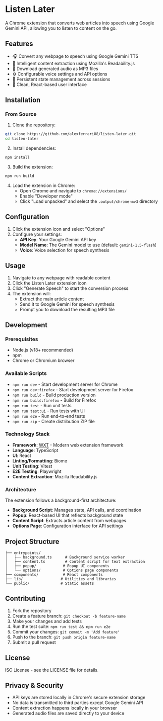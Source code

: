 # Listen Later

A Chrome extension that converts web articles into speech using Google Gemini API, allowing you to listen to content on the go.

## Features

- 🎧 Convert any webpage to speech using Google Gemini TTS
- 📖 Intelligent content extraction using Mozilla's Readability.js
- 💾 Download generated audio as MP3 files
- ⚙️ Configurable voice settings and API options
- 🔄 Persistent state management across sessions
- 🎨 Clean, React-based user interface

## Installation

### From Source

1. Clone the repository:
```bash
git clone https://github.com/alexferrari88/listen-later.git
cd listen-later
```

2. Install dependencies:
```bash
npm install
```

3. Build the extension:
```bash
npm run build
```

4. Load the extension in Chrome:
   - Open Chrome and navigate to `chrome://extensions/`
   - Enable "Developer mode"
   - Click "Load unpacked" and select the `.output/chrome-mv3` directory

## Configuration

1. Click the extension icon and select "Options"
2. Configure your settings:
   - **API Key**: Your Google Gemini API key
   - **Model Name**: The Gemini model to use (default: `gemini-1.5-flash`)
   - **Voice**: Voice selection for speech synthesis

## Usage

1. Navigate to any webpage with readable content
2. Click the Listen Later extension icon
3. Click "Generate Speech" to start the conversion process
4. The extension will:
   - Extract the main article content
   - Send it to Google Gemini for speech synthesis
   - Prompt you to download the resulting MP3 file

## Development

### Prerequisites

- Node.js (v18+ recommended)
- npm
- Chrome or Chromium browser

### Available Scripts

- `npm run dev` - Start development server for Chrome
- `npm run dev:firefox` - Start development server for Firefox
- `npm run build` - Build production version
- `npm run build:firefox` - Build for Firefox
- `npm run test` - Run unit tests
- `npm run test:ui` - Run tests with UI
- `npm run e2e` - Run end-to-end tests
- `npm run zip` - Create distribution ZIP file

### Technology Stack

- **Framework**: [WXT](https://wxt.dev/) - Modern web extension framework
- **Language**: TypeScript
- **UI**: React
- **Linting/Formatting**: Biome
- **Unit Testing**: Vitest
- **E2E Testing**: Playwright
- **Content Extraction**: Mozilla Readability.js

### Architecture

The extension follows a background-first architecture:

- **Background Script**: Manages state, API calls, and coordination
- **Popup**: React-based UI that reflects background state
- **Content Script**: Extracts article content from webpages
- **Options Page**: Configuration interface for API settings

## Project Structure

```
├── entrypoints/
│   ├── background.ts      # Background service worker
│   ├── content.ts         # Content script for text extraction
│   ├── popup/            # Popup UI components
│   └── options/          # Options page components
├── components/           # React components
├── lib/                 # Utilities and libraries
└── public/              # Static assets
```

## Contributing

1. Fork the repository
2. Create a feature branch: `git checkout -b feature-name`
3. Make your changes and add tests
4. Run the test suite: `npm run test && npm run e2e`
5. Commit your changes: `git commit -m 'Add feature'`
6. Push to the branch: `git push origin feature-name`
7. Submit a pull request

## License

ISC License - see the LICENSE file for details.

## Privacy & Security

- API keys are stored locally in Chrome's secure extension storage
- No data is transmitted to third parties except Google Gemini API
- Content extraction happens locally in your browser
- Generated audio files are saved directly to your device
